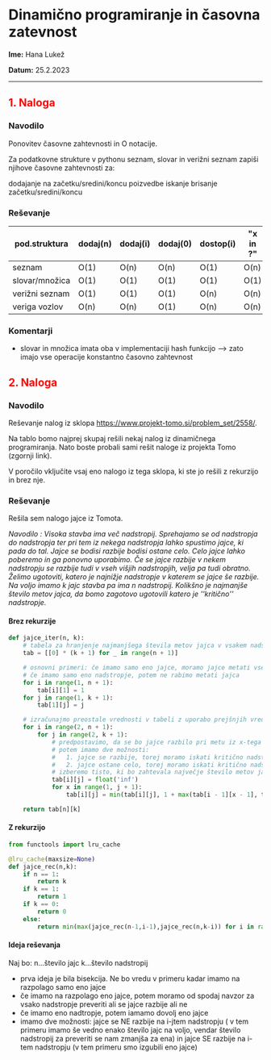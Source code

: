 # Dinamično programiranje in časovna zatevnost

**Ime:** Hana Lukež

**Datum:** 25.2.2023

---
## <span style="color: red">1. Naloga</span>

### __Navodilo__
Ponovitev časovne zahtevnosti in O notacije.

Za podatkovne strukture v pythonu seznam, slovar in verižni seznam zapiši njihove časovne zahtevnosti za:

dodajanje na začetku/sredini/koncu
poizvedbe
iskanje
brisanje začetku/sredini/koncu

### __Reševanje__

| pod.struktura     |  dodaj(n)  |  dodaj(i)  |  dodaj(0)  |  dostop(i)  |  "x in ?"  |  briši(0)  |  briši(i) | briši(n)	|
|---|---|---|---|---|---|---|---|---|
| seznam	    	|    O(1)    |    O(n)    |     O(n)   |    O(1)     |    O(n)    |    O(n)    |    O(1)    |    O(1)	|
| slovar/množica    |    O(1)    |    O(1)    |    O(1)    |    O(1)     |    O(1)    |    O(1)    |    O(1)    |    O(1)   |
| verižni seznam    |    O(1)    |    O(1)    |    O(1)    |    O(n)     |    O(n)    |    O(1)    |    O(1)    |    O(1)   |
| veriga vozlov     |    O(n)    |    O(n)    |    O(1)    |    O(n)     |    O(n)    |    O(n)    |    O(n)    |    O(n)   |
 




### __Komentarji__
- slovar in množica imata oba v implementaciji hash funkcijo --> zato imajo vse operacije konstantno časovno zahtevnost



## <span style="color: red">2. Naloga</span>

### __Navodilo__
Reševanje nalog iz sklopa https://www.projekt-tomo.si/problem_set/2558/.

Na tablo bomo najprej skupaj rešili nekaj nalog iz dinamičnega programiranja. Nato boste probali sami rešit naloge iz projekta Tomo (zgornji link).

V poročilo vključite vsaj eno nalogo iz tega sklopa, ki ste jo rešili z rekurzijo in brez nje. 


### __Reševanje__
Rešila sem nalogo jajce iz Tomota. 

_Navodilo : Visoka stavba ima več nadstropij. Sprehajamo se od nadstropja do nadstropja ter pri tem iz nekega nadstropja lahko spustimo jajce, ki pada do tal. Jajce se bodisi razbije bodisi ostane celo. Celo jajce lahko poberemo in ga ponovno uporabimo. Če se jajce razbije v nekem nadstropju se razbije tudi v vseh višjih nadstropjih, velja pa tudi obratno. Želimo ugotoviti, katero je najnižje nadstropje v katerem se jajce še razbije. Na voljo imamo k
 jajc stavba pa ima n
 nadstropij. Kolikšno je najmanjše število metov jajca, da bomo zagotovo ugotovili katero je ''kritično'' nadstropje._


#### __Brez rekurzije__

```python
def jajce_iter(n, k):
    # tabela za hranjenje najmanjšega števila metov jajca v vsakem nadstropju za dano število jajc
    tab = [[0] * (k + 1) for _ in range(n + 1)]

    # osnovni primeri: če imamo samo eno jajce, moramo jajce metati vse do najvišjega nadstropja
    # če imamo samo eno nadstropje, potem ne rabimo metati jajca
    for i in range(1, n + 1):
        tab[i][1] = 1
    for j in range(1, k + 1):
        tab[1][j] = j

    # izračunajmo preostale vrednosti v tabeli z uporabo prejšnjih vrednosti
    for i in range(2, n + 1):
        for j in range(2, k + 1):
            # predpostavimo, da se bo jajce razbilo pri metu iz x-tega nadstropja
            # potem imamo dve možnosti:
            #   1. jajce se razbije, torej moramo iskati kritično nadstropje v podintervalu [1, x-1] z uporabo manj jajc (n-1)
            #   2. jajce ostane celo, torej moramo iskati kritično nadstropje v podintervalu [x+1, n] z enakim številom jajc (n)
            # izberemo tisto, ki bo zahtevala največje število metov jajca (tj. najslabši možni scenarij)
            tab[i][j] = float('inf')
            for x in range(1, j + 1):
                tab[i][j] = min(tab[i][j], 1 + max(tab[i - 1][x - 1], tab[i][j - x]))

    return tab[n][k]

```



#### __Z rekurzijo__




```python
from functools import lru_cache

@lru_cache(maxsize=None)
def jajce_rec(n,k):
    if n == 1:
        return k
    if k == 1:
        return 1
    if k == 0:
        return 0
    else:
        return min(max(jajce_rec(n-1,i-1),jajce_rec(n,k-i)) for i in range(1,k+1)) + 1
```


#### __Ideja reševanja__

Naj bo:
n...število jajc
k...število nadstropij
- prva ideja je bila bisekcija. Ne bo vredu v primeru kadar imamo na razpolago samo eno jajce
- če imamo na razpolago eno jajce, potem moramo od spodaj navzor za vsako nadstropje preveriti ali se jajce razbije ali ne
- če imamo eno nadtropje, potem iamamo dovolj eno jajce
- imamo dve možnosti: jajce se NE razbije na i-jtem nadstropju ( v tem primeru imamo še vedno enako število jajc na voljo, vendar število nadstropij za preveriti se nam zmanjša za ena) in jajce SE razbije na i-tem nadstropju (v tem primeru smo izgubili eno jajce)

























